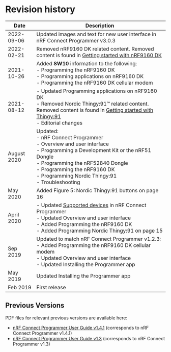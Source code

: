# Revision history

| Date       | Description                                                                                                                                                                                  |
|------------|----------------------------------------------------------------------------------------------------------------------------------------------------------------------------------------------|
| 2022-09-06 | Updated images and text for new user interface in nRF Connect Programmer v3.0.3                                               |
| 2022-02-21 | Removed nRF9160 DK related content. Removed content is found in [Getting started with nRF9160 DK](https://docs.nordicsemi.com/bundle/ncs-latest/page/nrf/device_guides/working_with_nrf/nrf91/nrf9160_gs.html)                         |
| 2021-10-26 | Added **SW10** information to the following:</br>   - Programming the nRF9160 DK</br>   - Programming applications on nRF9160 DK</br>   - Programming the nRF9160 DK cellular modem |
| 2021-08-12 | - Updated Programming applications on nRF9160 DK</br>   - Removed Nordic Thingy:91™ related content. Removed content is found in [Getting started with Thingy:91](https://docs.nordicsemi.com/bundle/ncs-latest/page/nrf/device_guides/working_with_nrf/nrf91/thingy91_gsg.html)</br>   - Editorial changes |
| August 2020 | Updated:</br>   - nRF Connect Programmer</br>   - Overview and user interface</br>   - Programming a Development Kit or the nRF51 Dongle</br>   - Programming the nRF52840 Dongle</br>   - Programming the nRF9160 DK</br>   - Programming Nordic Thingy:91</br>   - Troubleshooting |
| May 2020    | Added Figure 5: Nordic Thingy:91 buttons on page 16                                                                     |
| April 2020  | - Updated [Supported devices](index.md) in nRF Connect Programmer</br>   - Updated Overview and user interface</br>   - Added Programming the nRF9160 DK</br>   - Added Programming Nordic Thingy:91 on page 15 |
| Sep 2019   | Updated to match nRF Connect Programmer v1.2.3:</br>   - Added Programming the nRF9160 DK cellular modem</br>   - Updated Overview and user interface</br>   - Updated Installing the Programmer app |
| May 2019   | Updated Installing the Programmer app                                                                               |
| Feb 2019   | First release                                                                                                                                                                              |

## Previous Versions

PDF files for relevant previous versions are available here:

- [nRF Connect Programmer User Guide v1.4.1](https://infocenter.nordicsemi.com/pdf/nRF_Connect_Programmer_User_Guide_v1.4.1.pdf) (corresponds to nRF Connect Programmer v1.4.1)
- [nRF Connect Programmer User Guide v1.3](https://infocenter.nordicsemi.com/pdf/nRF_Connect_Programmer_User_Guide_v1.3.pdf) (corresponds to nRF Connect Programmer v1.3)